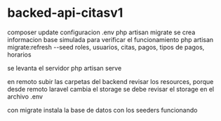 # backed-api-citasv1

composer update
configuracion .env
php artisan migrate
se crea informacion base simulada para verificar el funcionamiento
php artisan migrate:refresh --seed
roles, usuarios, citas, pagos, tipos de pagos, horarios

se levanta el servidor
php artisan serve

en remoto subir las carpetas del backend
revisar los resources, porque desde remoto laravel cambia el storage
se debe revisar el storage en el archivo .env

con migrate instala la base de datos con los seeders funcionando


